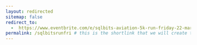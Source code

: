 ```yaml
---
layout: redirected
sitemap: false
redirect_to:
  -  https://www.eventbrite.com/e/sqlbits-aviation-5k-run-friday-22-march-600am-tickets-796815636017?aff=oddtdtcreator # This is where it will be redirected  - must be a complete url and a space after the -
permalink: /sqlbitsrunfri # this is the shortlink that we will create the / is required - MUST MATCH the name of the file amd a space after the :
---
```

